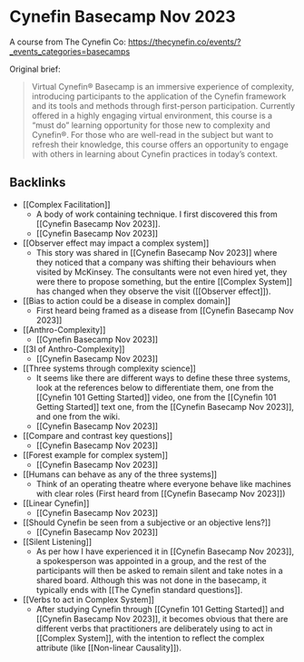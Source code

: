 # Cynefin Basecamp Nov 2023

A course from The Cynefin Co: https://thecynefin.co/events/?_events_categories=basecamps

Original brief:
> Virtual Cynefin® Basecamp is an immersive experience of complexity, introducing participants to the application of the Cynefin framework and its tools and methods through first-person participation. Currently offered in a highly engaging virtual environment, this course is a “must do” learning opportunity for those new to complexity and Cynefin®. For those who are well-read in the subject but want to refresh their knowledge, this course offers an opportunity to engage with others in learning about Cynefin practices in today’s context.

## Backlinks
* [[Complex Facilitation]]
	* A body of work containing technique. I first discovered this from [[Cynefin Basecamp Nov 2023]].
	* [[Cynefin Basecamp Nov 2023]]
* [[Observer effect may impact a complex system]]
	* This story was shared in [[Cynefin Basecamp Nov 2023]] where they noticed that a company was shifting their behaviours when visited by McKinsey. The consultants were not even hired yet, they were there to propose something, but the entire [[Complex System]] has changed when they observe the visit ([[Observer effect]]).
* [[Bias to action could be a disease in complex domain]]
	* First heard being framed as a disease from [[Cynefin Basecamp Nov 2023]]
* [[Anthro-Complexity]]
	* [[Cynefin Basecamp Nov 2023]]
* [[3I of Anthro-Complexity]]
	* [[Cynefin Basecamp Nov 2023]]
* [[Three systems through complexity science]]
	* It seems like there are different ways to define these three systems, look at the references below to differentiate them, one from the [[Cynefin 101 Getting Started]] video, one from the [[Cynefin 101 Getting Started]] text one, from the [[Cynefin Basecamp Nov 2023]], and one from the wiki.
	* [[Cynefin Basecamp Nov 2023]]
* [[Compare and contrast key questions]]
	* [[Cynefin Basecamp Nov 2023]]
* [[Forest example for complex system]]
	* [[Cynefin Basecamp Nov 2023]]
* [[Humans can behave as any of the three systems]]
	* Think of an operating theatre where everyone behave like machines with clear roles (First heard from [[Cynefin Basecamp Nov 2023]])
* [[Linear Cynefin]]
	* [[Cynefin Basecamp Nov 2023]]
* [[Should Cynefin be seen from a subjective or an objective lens?]]
	* [[Cynefin Basecamp Nov 2023]]
* [[Silent Listening]]
	* As per how I have experienced it in [[Cynefin Basecamp Nov 2023]], a spokesperson was appointed in a group, and the rest of the participants will then be asked to remain silent and take notes in a shared board. Although this was not done in the basecamp, it typically ends with [[The Cynefin standard questions]].
* [[Verbs to act in Complex System]]
	* After studying Cynefin through [[Cynefin 101 Getting Started]] and [[Cynefin Basecamp Nov 2023]], it becomes obvious that there are different verbs that practitioners are deliberately using to act in [[Complex System]], with the intention to reflect the complex attribute (like [[Non-linear Causality]]).

<!-- #evergreen -->

<!-- {BearID:7E877F44-817C-48AA-B77B-0E0B0D0F5E24} -->

